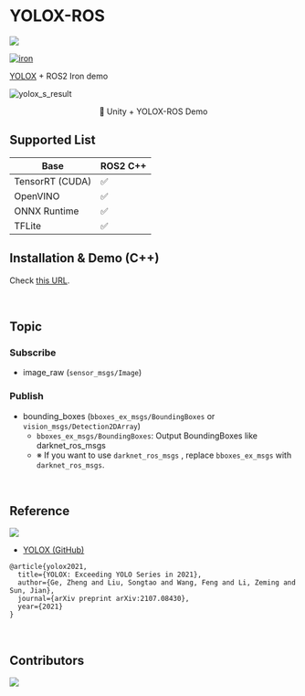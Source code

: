 # YOLOX-ROS

![](https://img.shields.io/github/stars/Ar-Ray-code/YOLOX-ROS)

[![iron](https://github.com/Ar-Ray-code/YOLOX-ROS/actions/workflows/ci_iron.yml/badge.svg?branch=iron)](https://github.com/Ar-Ray-code/YOLOX-ROS/actions/workflows/ci_iron.yml)


[YOLOX](https://github.com/Megvii-BaseDetection/YOLOX) + ROS2 Iron demo

![yolox_s_result](https://github.com/Ar-Ray-code/RenderTexture2ROS2Image/blob/main/images_for_readme/unity-demo.gif?raw=true)

<div align="center">🔼 Unity + YOLOX-ROS Demo</div>

## Supported List

| Base            | ROS2 C++ |
| --------------- | -------- |
| TensorRT (CUDA) |  ✅       |
| OpenVINO        |  ✅       |
| ONNX Runtime    |  ✅       |
| TFLite          |  ✅       |


## Installation & Demo (C++)

Check [this URL](./yolox_ros_cpp/README.md).

<br>

## Topic

### Subscribe

- image_raw (`sensor_msgs/Image`)

### Publish

<!-- - yolox/image_raw : Resized image (`sensor_msgs/Image`) -->

- bounding_boxes (`bboxes_ex_msgs/BoundingBoxes` or `vision_msgs/Detection2DArray`)
  - `bboxes_ex_msgs/BoundingBoxes`: Output BoundingBoxes like darknet_ros_msgs
  - ※ If you want to use `darknet_ros_msgs` , replace `bboxes_ex_msgs` with `darknet_ros_msgs`.

<!-- ![yolox_topic](images_for_readme/yolox_topic.png) -->

<br>

##

## Reference

![](https://raw.githubusercontent.com/Megvii-BaseDetection/YOLOX/main/assets/logo.png)

- [YOLOX (GitHub)](https://github.com/Megvii-BaseDetection/YOLOX)

```
@article{yolox2021,
  title={YOLOX: Exceeding YOLO Series in 2021},
  author={Ge, Zheng and Liu, Songtao and Wang, Feng and Li, Zeming and Sun, Jian},
  journal={arXiv preprint arXiv:2107.08430},
  year={2021}
}
```

<br>

## Contributors

<a href="https://github.com/Ar-Ray-code/YOLOX-ROS/graphs/contributors">
  <img src="https://contrib.rocks/image?repo=Ar-Ray-code/YOLOX-ROS" />
</a>

<br>
